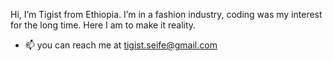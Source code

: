 Hi, I’m Tigist from Ethiopia. I’m in a fashion industry, coding was my interest for the long time. Here I am to make it reality.

- 📫 you can  reach me at tigist.seife@gmail.com

<!---
TigistRIS/TigistRIS is a ✨ special ✨ repository because its `README.md` (this file) appears on your GitHub profile.
You can click the Preview link to take a look at your changes.
--->

